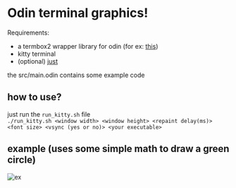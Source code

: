 # Odin terminal graphics!
Requirements:
* a termbox2 wrapper library for odin (for ex: [this](https://github.com/sudokit/odin-termbox2))
* kitty terminal
* (optional) [just](https://github.com/casey/just)

the src/main.odin contains some example code

## how to use?
just run the `run_kitty.sh` file<br>
```./run_kitty.sh <window width> <window height> <repaint delay(ms)> <font size> <vsync (yes or no)> <your executable>```

## example (uses some simple math to draw a green circle)
![ex](https://github.com/sudokit/odin-terminal-graphics/blob/main/Kuvakaappaus_20241021_002329.png?raw=true)
